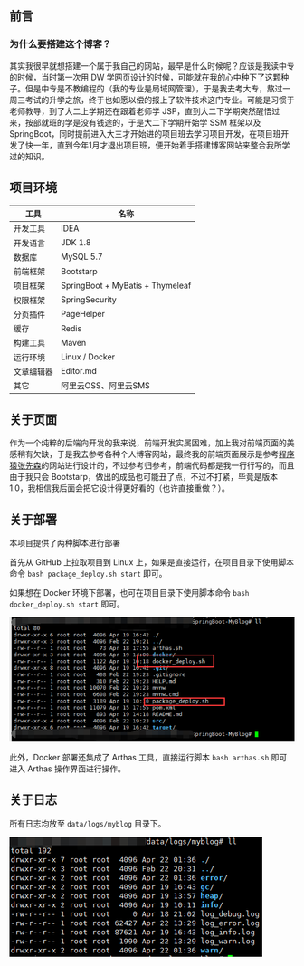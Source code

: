 ## 前言

### 为什么要搭建这个博客？

其实我很早就想搭建一个属于我自己的网站，最早是什么时候呢？应该是我读中专的时候，当时第一次用 DW 学网页设计的时候，可能就在我的心中种下了这颗种子。但是中专是不教编程的（我的专业是局域网管理），于是我去考大专，熬过一周三考试的升学之旅，终于也如愿以偿的报上了软件技术这门专业。可能是习惯于老师教导，到了大二上学期还在跟着老师学 JSP，直到大二下学期突然醒悟过来，按部就班的学是没有钱途的，于是大二下学期开始学 SSM 框架以及 SpringBoot，同时提前进入大三才开始进的项目班去学习项目开发，在项目班开发了快一年，直到今年1月才退出项目班，便开始着手搭建博客网站来整合我所学过的知识。



##  项目环境

| 工具       | 名称                             |
| ---------- | -------------------------------- |
| 开发工具   | IDEA                             |
| 开发语言   | JDK 1.8                          |
| 数据库     | MySQL 5.7                        |
| 前端框架   | Bootstarp                        |
| 项目框架   | SpringBoot + MyBatis + Thymeleaf |
| 权限框架   | SpringSecurity                   |
| 分页插件   | PageHelper                       |
| 缓存       | Redis                            |
| 构建工具   | Maven                            |
| 运行环境   | Linux / Docker                   |
| 文章编辑器 | Editor.md                        |
| 其它       | 阿里云OSS、阿里云SMS             |



## 关于页面

作为一个纯粹的后端向开发的我来说，前端开发实属困难，加上我对前端页面的美感稍有欠缺，于是我去参考各种个人博客网站，最终我的前端页面展示是参考[程序猿张先森](<https://zhyocean.cn/>)的网站进行设计的，不过参考归参考，前端代码都是我一行行写的，而且由于我只会 Bootstarp，做出的成品也可能丑了点，不过不打紧，毕竟是版本1.0，我相信我后面会把它设计得更好看的（也许直接重做？）。



## 关于部署

本项目提供了两种脚本进行部署

首先从 GitHub 上拉取项目到 Linux 上，如果是直接运行，在项目目录下使用脚本命令 `bash package_deploy.sh start` 即可。

如果想在 Docker 环境下部署，也可在项目目录下使用脚本命令 `bash docker_deploy.sh start` 即可。

![1587535849082](assets/1587535849082.png)

此外，Docker 部署还集成了 Arthas 工具，直接运行脚本 `bash arthas.sh` 即可进入 Arthas 操作界面进行操作。



## 关于日志

所有日志均放至 `data/logs/myblog` 目录下。

![1587536067979](assets/1587536067979.png)